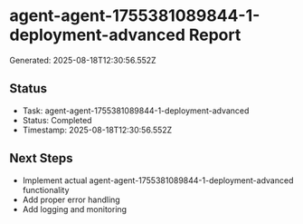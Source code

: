 # agent-agent-1755381089844-1-deployment-advanced Report

Generated: 2025-08-18T12:30:56.552Z

## Status
- Task: agent-agent-1755381089844-1-deployment-advanced
- Status: Completed
- Timestamp: 2025-08-18T12:30:56.552Z

## Next Steps
- Implement actual agent-agent-1755381089844-1-deployment-advanced functionality
- Add proper error handling
- Add logging and monitoring
